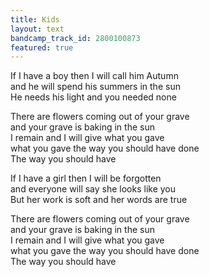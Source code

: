 ```yaml
---
title: Kids
layout: text
bandcamp_track_id: 2800100873
featured: true
---
```


If I have a boy then I will call him Autumn  
and he will spend his summers in the sun  
He needs his light and you needed none

There are flowers coming out of your grave  
and your grave is baking in the sun  
I remain and I will give what you gave  
what you gave the way you should have done  
The way you should have

If I have a girl then I will be forgotten  
and everyone will say she looks like you  
But her work is soft and her words are true

There are flowers coming out of your grave  
and your grave is baking in the sun  
I remain and I will give what you gave  
what you gave the way you should have done  
The way you should have
